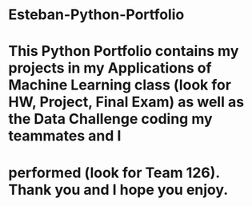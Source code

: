 # Esteban-Python-Portfolio

# This Python Portfolio contains my projects in my Applications of Machine Learning class (look for HW, Project, Final Exam) as well as the Data Challenge coding my teammates and I 
# performed (look for Team 126). Thank you and I hope you enjoy.
